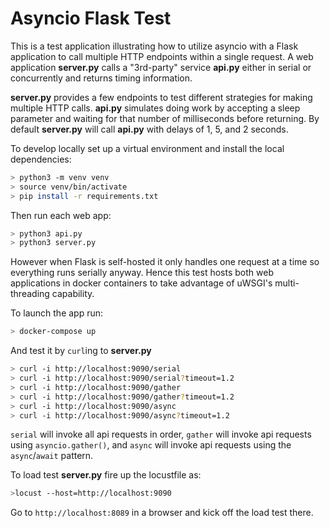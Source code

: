 # Asyncio Flask Test

This is a test application illustrating how to utilize asyncio with a Flask application to call multiple HTTP endpoints within a single request. A web application **server.py** calls a "3rd-party" service **api.py** either in serial or concurrently and returns timing information.

**server.py** provides a few endpoints to test different strategies for making multiple HTTP calls. **api.py** simulates doing work by accepting a sleep parameter and waiting for that number of milliseconds before returning. By default **server.py** will call **api.py** with delays of 1, 5, and 2 seconds.

To develop locally set up a virtual environment and install the local dependencies:

```sh
> python3 -m venv venv
> source venv/bin/activate
> pip install -r requirements.txt
```

Then run each web app:
```sh
> python3 api.py
> python3 server.py
```

However when Flask is self-hosted it only handles one request at a time so everything runs serially anyway. Hence this test hosts both web applications in docker containers to take advantage of uWSGI's multi-threading capability.

To launch the app run:

```sh
> docker-compose up
```

And test it by `curl`ing to **server.py**

```sh
> curl -i http://localhost:9090/serial
> curl -i http://localhost:9090/serial?timeout=1.2
> curl -i http://localhost:9090/gather
> curl -i http://localhost:9090/gather?timeout=1.2
> curl -i http://localhost:9090/async
> curl -i http://localhost:9090/async?timeout=1.2
```

`serial` will invoke all api requests in order, `gather` will invoke api requests using `asyncio.gather()`, and `async` will invoke api requests using the `async`/`await` pattern.

To load test **server.py** fire up the locustfile as:

```sh
>locust --host=http://localhost:9090
```

Go to `http://localhost:8089` in a browser and kick off the load test there.
